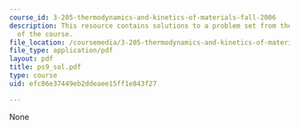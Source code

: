 ```yaml
---
course_id: 3-205-thermodynamics-and-kinetics-of-materials-fall-2006
description: This resource contains solutions to a problem set from the kinetics segment
  of the course.
file_location: /coursemedia/3-205-thermodynamics-and-kinetics-of-materials-fall-2006/efc86e37449eb2ddeaee15ff1e843f27_ps9_sol.pdf
file_type: application/pdf
layout: pdf
title: ps9_sol.pdf
type: course
uid: efc86e37449eb2ddeaee15ff1e843f27

---
```

None